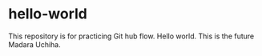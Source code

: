 # hello-world
This repository is for practicing Git hub flow.
Hello world. This is the future Madara Uchiha.

